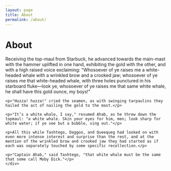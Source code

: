 ```yaml
---
layout: page
title: About
permalink: /about/
---
```


<div class='container'>
  <div class='text-column'>
    <h1>About</h1>
    <div class='body-text'>
    <p>Receiving the top-maul from Starbuck, he advanced towards the main-mast with the hammer uplifted in one hand, exhibiting the gold with the other, and with a high raised voice exclaiming: "Whosoever of ye raises me a white-headed whale with a wrinkled brow and a crooked jaw; whosoever of ye raises me that white-headed whale, with three holes punctured in his starboard fluke—look ye, whosoever of ye raises me that same white whale, he shall have this gold ounce, my boys!"</p>

    <p>"Huzza! huzza!" cried the seamen, as with swinging tarpaulins they hailed the act of nailing the gold to the mast.</p>

    <p>"It’s a white whale, I say," resumed Ahab, as he threw down the topmaul: "a white whale. Skin your eyes for him, men; look sharp for white water; if ye see but a bubble, sing out."</p>

    <p>All this while Tashtego, Daggoo, and Queequeg had looked on with even more intense interest and surprise than the rest, and at the mention of the wrinkled brow and crooked jaw they had started as if each was separately touched by some specific recollection.</p>

    <p>"Captain Ahab," said Tashtego, "that white whale must be the same that some call Moby Dick."</p>
    </div>
  </div>
  <div class='push'></div>
</div>
